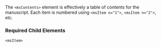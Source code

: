 The `<msContents>` element is effectively a table of contents for the manuscript. Each item is numbered using `<msItem n="1">`, `<msItem n="2">`, etc.

### Required Child Elements

`<msItem>`
